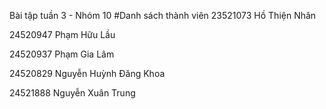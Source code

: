 Bài tập tuần 3 - Nhóm 10
#Danh sách thành viên
23521073	Hồ Thiện Nhân

24520947	Phạm Hữu Lầu

24520937	Phạm Gia Lâm

24520829	Nguyễn Huỳnh Đăng Khoa

24521888	Nguyễn Xuân Trung

